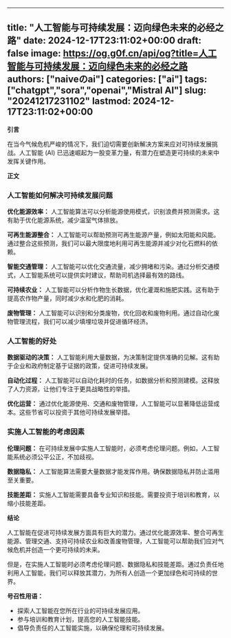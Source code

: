 
---
title: "人工智能与可持续发展：迈向绿色未来的必经之路"
date: 2024-12-17T23:11:02+00:00
draft: false
image: https://og.g0f.cn/api/og?title=人工智能与可持续发展：迈向绿色未来的必经之路
authors: ["naiveのai"]
categories: ["ai"]
tags: ["chatgpt","sora","openai","Mistral AI"]
slug: "20241217231102"
lastmod: 2024-12-17T23:11:02+00:00
---
**引言**

在当今气候危机严峻的情况下，我们迫切需要创新解决方案来应对可持续发展挑战。人工智能 (AI) 已迅速崛起为一股变革力量，有潜力在塑造更可持续的未来中发挥关键作用。

**正文**

### 人工智能如何解决可持续发展问题

**优化能源效率：**
人工智能算法可以分析能源使用模式，识别浪费并预测需求。这有助于优化能源系统，减少温室气体排放。

**可再生能源整合：**
人工智能可以帮助预测可再生能源产量，例如太阳能和风能。通过整合这些预测，我们可以最大限度地利用可再生能源并减少对化石燃料的依赖。

**智能交通管理：**
人工智能可以优化交通流量，减少拥堵和污染。通过分析交通模式，人工智能系统可以提供实时建议，帮助司机选择最有效的路线。

**可持续农业：**
人工智能可以分析作物生长数据，优化灌溉和施肥实践。这有助于提高农作物产量，同时减少水和化肥的消耗。

**废物管理：**
人工智能可以识别和分类废物，优化回收和废物利用。通过自动化废物管理流程，我们可以减少填埋垃圾并促进循环经济。

### 人工智能的好处

**数据驱动的决策：**
人工智能利用大量数据，为决策制定提供准确的见解。这有助于企业和政府制定基于证据的政策，促进可持续发展。

**自动化过程：**
人工智能可以自动化耗时的任务，如数据分析和预测建模。这释放了人力资源，让他们专注于更具战略性的举措。

**优化运营：**
通过优化能源使用、交通和废物管理，人工智能可以显著降低运营成本。这些节省可以投资于其他可持续发展举措。

### 实施人工智能的考虑因素

**伦理问题：**
在可持续发展中实施人工智能时，必须考虑伦理问题。例如，人工智能系统必须公平公正，不加歧视。

**数据隐私：**
人工智能算法需要大量数据才能发挥作用。确保数据隐私并防止滥用至关重要。

**技能差距：**
实施人工智能需要具备专业知识和技能。需要投资于培训和教育，以缩小技能差距。

**结论**

人工智能在促进可持续发展方面具有巨大的潜力。通过优化能源效率、整合可再生能源、管理交通、支持可持续农业和改善废物管理，人工智能可以帮助我们应对气候危机并创造一个更可持续的未来。

但是，在实施人工智能时必须考虑伦理问题、数据隐私和技能差距。通过负责任地利用人工智能，我们可以释放其潜力，为所有人创造一个更加绿色和可持续的世界。

**号召性用语：**

* 探索人工智能在您所在行业的可持续发展应用。
* 参与培训和教育计划，提高您的人工智能技能。
* 倡导负责任的人工智能实施，以确保伦理和可持续发展。